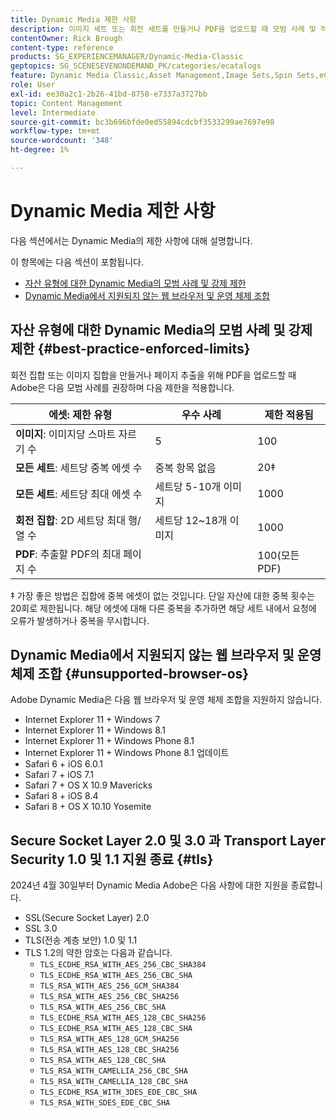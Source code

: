 ```yaml
---
title: Dynamic Media 제한 사항
description: 이미지 세트 또는 회전 세트를 만들거나 PDF을 업로드할 때 모범 사례 및 적용된 제한에 대해 알아봅니다. 또한 Dynamic Media에서 지원되지 않는 웹 브라우저 및 운영 체제 조합에 대해 알아봅니다."
contentOwner: Rick Brough
content-type: reference
products: SG_EXPERIENCEMANAGER/Dynamic-Media-Classic
geptopics: SG_SCENESEVENONDEMAND_PK/categories/ecatalogs
feature: Dynamic Media Classic,Asset Management,Image Sets,Spin Sets,eCatalog
role: User
exl-id: ee30a2c1-2b26-41bd-8758-e7337a3727bb
topic: Content Management
level: Intermediate
source-git-commit: bc3b696bfde0ed55894cdcbf3533299ae7697e98
workflow-type: tm+mt
source-wordcount: '348'
ht-degree: 1%

---
```


# Dynamic Media 제한 사항

다음 섹션에서는 Dynamic Media의 제한 사항에 대해 설명합니다.

이 항목에는 다음 섹션이 포함됩니다.

* [자산 유형에 대한 Dynamic Media의 모범 사례 및 강제 제한](#best-practice-enforced-limits)
* [Dynamic Media에서 지원되지 않는 웹 브라우저 및 운영 체제 조합](#unsupported-browser-os)

## 자산 유형에 대한 Dynamic Media의 모범 사례 및 강제 제한 {#best-practice-enforced-limits}

회전 집합 또는 이미지 집합을 만들거나 페이지 추출을 위해 PDF을 업로드할 때 Adobe은 다음 모범 사례를 권장하며 다음 제한을 적용합니다.

| 에셋: 제한 유형 | 우수 사례 | 제한 적용됨 |
| --- | --- | --- |
| **이미지**: 이미지당 스마트 자르기 수 | 5 | 100 |
| **모든 세트**: 세트당 중복 에셋 수 | 중복 항목 없음 | 20‡ |
| **모든 세트**: 세트당 최대 에셋 수 | 세트당 5-10개 이미지 | 1000 |
| **회전 집합**: 2D 세트당 최대 행/열 수 | 세트당 12~18개 이미지 | 1000 |
| **PDF**: 추출할 PDF의 최대 페이지 수 |  | 100(모든 PDF) |

‡ 가장 좋은 방법은 집합에 중복 에셋이 없는 것입니다. 단일 자산에 대한 중복 횟수는 20회로 제한됩니다. 해당 에셋에 대해 다른 중복을 추가하면 해당 세트 내에서 요청에 오류가 발생하거나 중복을 무시합니다.

<!-- See also [Dynamic Media limitations](/help/using/assets/limitations.md). -->

## Dynamic Media에서 지원되지 않는 웹 브라우저 및 운영 체제 조합 {#unsupported-browser-os}

<!-- CQDOC-19433 -->

Adobe Dynamic Media은 다음 웹 브라우저 및 운영 체제 조합을 지원하지 않습니다.

* Internet Explorer 11 + Windows 7
* Internet Explorer 11 + Windows 8.1
* Internet Explorer 11 + Windows Phone 8.1
* Internet Explorer 11 + Windows Phone 8.1 업데이트
* Safari 6 + iOS 6.0.1
* Safari 7 + iOS 7.1
* Safari 7 + OS X 10.9 Mavericks
* Safari 8 + iOS 8.4
* Safari 8 + OS X 10.10 Yosemite

## Secure Socket Layer 2.0 및 3.0 과 Transport Layer Security 1.0 및 1.1 지원 종료 {#tls}

<!-- CQDOC-19433 (original ticket)
and CQDOC-19792 (removed as per this ticket December 5, 2022) -->

2024년 4월 30일부터 Dynamic Media Adobe은 다음 사항에 대한 지원을 종료합니다.

* SSL(Secure Socket Layer) 2.0
* SSL 3.0
* TLS(전송 계층 보안) 1.0 및 1.1
* TLS 1.2의 약한 암호는 다음과 같습니다.
   * `TLS_ECDHE_RSA_WITH_AES_256_CBC_SHA384`
   * `TLS_ECDHE_RSA_WITH_AES_256_CBC_SHA`
   * `TLS_RSA_WITH_AES_256_GCM_SHA384`
   * `TLS_RSA_WITH_AES_256_CBC_SHA256`
   * `TLS_RSA_WITH_AES_256_CBC_SHA`
   * `TLS_ECDHE_RSA_WITH_AES_128_CBC_SHA256`
   * `TLS_ECDHE_RSA_WITH_AES_128_CBC_SHA`
   * `TLS_RSA_WITH_AES_128_GCM_SHA256`
   * `TLS_RSA_WITH_AES_128_CBC_SHA256`
   * `TLS_RSA_WITH_AES_128_CBC_SHA`
   * `TLS_RSA_WITH_CAMELLIA_256_CBC_SHA`
   * `TLS_RSA_WITH_CAMELLIA_128_CBC_SHA`
   * `TLS_ECDHE_RSA_WITH_3DES_EDE_CBC_SHA`
   * `TLS_RSA_WITH_SDES_EDE_CBC_SHA`

